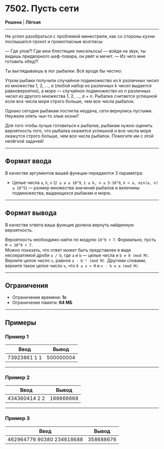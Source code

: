 # 7502. Пусть сети


**Решена** | **Лёгкая**

---

Не успел разобраться с проблемой менестреля, как со стороны кухни послышался грохот и громогласные возгласы:

— Где улов?! Где мои блестящие пиксельосы! — войдя на звук, ты видишь придворного шеф-повара, он рвёт и мечет. — Из чего мне готовить обед?!

Ты выглядываешь в лог рыбалки. Всё вроде бы честно:

Утром рыбаки получили случайное подмножество из *k* различных чисел из множества 1, 2, ..., *a* (любой набор из различных *k* чисел выдается равновероятно), а море — случайное подмножество из *n* различных чисел из другого множества 1, 2, ..., *a* + *n*. Рыбалка считается успешной если все числа моря строго больше, чем все числа рыбалок.

Однако сегодня рыбакам постигла неудача, сети вернулись пустыми. Неужели опять чьи-то злые козни?

Для того чтобы лучше готовиться к рыбалке, рыбакам нужно оценить вероятность того, что рыбалка окажется успешной и все числа моря окажутся строго больше, чем все числа рыбалок. Помогите им с этой нелёгкой задачей!

---

## Формат ввода

В качестве аргументов вашей функции передаются 3 параметра:

- Целые числа `a`, `k`, `n` (`2 ≤ a ≤ 10^9`, `1 ≤ k, n ≤ 5·10^8`, `k < a, min(a, n) ≤ 10^5`) — размер множества значений рыбалов и величины подмножества, выдающихся рыбакам и морю.

---

## Формат вывода

В качестве ответа ваша функция должна вернуть найденную вероятность.

Вероятность необходимо найти по модулю `10^9 + 7`. Формально, пусть  
`M = 10^9 + 7`.  
Можно показать, что ответ может быть представлен в виде несократимой дроби `a / b`, где `a` и `b` — целые числа и `b ≠ 0 (mod M)`. Верните целое число `x`, равное `a · b⁻¹ (mod M)`. Другими словами, верните такое целое число `x`, что `0 ≤ x < M` и `x · b ≡ a (mod M)`.

---

## Ограничения

- Ограничение времени: **1с**  
- Ограничение памяти: **64 МБ**


---

## Примеры

### Пример 1

| Ввод | Вывод |
|-------|--------|
| 73923861 1 1   | 500000004     |

---

### Пример 2

| Ввод | Вывод |
|-------|--------|
| 434360414 2 2   | 166666668     |

---

### Пример 3

| Ввод | Вывод |
|-------|--------|
| 462964776 90380 234618688   | 358688676     |
